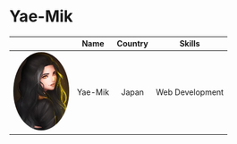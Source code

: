 # Yae-Mik

|                                                                         |   Name             |  Country    |  Skills                  |
|:-----------------------------------------------------------------------:|:--------:          |:--------:   |:--------:                |
|    <img src="./yae-mik.jpg" style="width:100px; border-radius: 50%;">   |      Yae-Mik       |  Japan      |        Web Development   |
